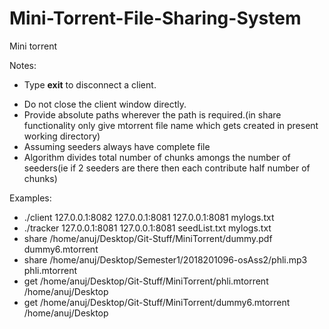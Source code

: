# Mini-Torrent-File-Sharing-System
Mini torrent

Notes:
  * Type **exit** to disconnect a client.
  <!--* Do not press **Ctrl+C** else server get disconnected , instead type **exit**-->
  * Do not close the client window directly.
  * Provide absolute paths wherever the path is required.(in share functionality only give mtorrent file name which gets created in present working directory)
  * Assuming seeders always have complete file
  * Algorithm divides total number of chunks amongs the number of seeders(ie if 2 seeders are there then each contribute half number of chunks) 
  <!--* **No spaces anywhere in filename/directoryname**-->
<!--Working Files:
  * classes.h utility.h socketUtility.h 
  * main.cpp classes.cpp utility.cpp
  * tracker.cpp client.cpp socketUtility.cpp-->

Examples:
  * ./client 127.0.0.1:8082 127.0.0.1:8081 127.0.0.1:8081 mylogs.txt
  * ./tracker 127.0.0.1:8081 127.0.0.1:8081 seedList.txt mylogs.txt	
  * share /home/anuj/Desktop/Git-Stuff/MiniTorrent/dummy.pdf dummy6.mtorrent
  * share /home/anuj/Desktop/Semester1/2018201096-osAss2/phli.mp3 phli.mtorrent
  * get /home/anuj/Desktop/Git-Stuff/MiniTorrent/phli.mtorrent /home/anuj/Desktop
  * get /home/anuj/Desktop/Git-Stuff/MiniTorrent/dummy6.mtorrent /home/anuj/Desktop
